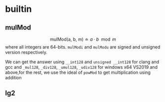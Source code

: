 # builtin

## mulMod

$$
\text{mulMod(a, b, m)} \doteq a \cdot b \mod m
$$
where all integers are 64-bits. `mulModi` and `mulModu` are signed and unsigned version respectively.

We can get the answer using `__int128` and `unsigned __int128` for clang and gcc and `_mul128`, `_div128`, `_umul128`, `_udiv128` for windows x64 VS2019 and above,for the rest, we use the ideal of `powMod` to get multiplication using addition

## lg2



